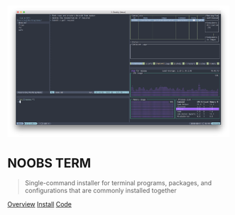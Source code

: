 ![logo](_media/cover_preview.png)

# NOOBS TERM

> Single-command installer for terminal programs, packages, and configurations that are commonly installed together

[Overview](#Overview)
[Install](#Install)
[Code](https://github.com/aaronkjones/noobs-term)